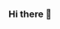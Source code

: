 ### Hi there 👋

<!--
**jamiewtam/jamiewtam** is a ✨ _special_ ✨ repository because its `README.md` (this file) appears on your GitHub profile.


- 🔭 I’m currently working on Profit Calc. A app with over 275+ paying merchants. 
- 🌱 I’m currently learning Typescript & GraphQL.
- 💬 Ask me about Shopify, e-commerce, anthing really :)
- 📫 How to reach me: jamie.welsh.tam@gmail.com
-->
